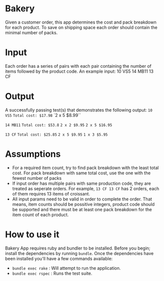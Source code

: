 # Bakery

Given a customer order, this app determines the cost and pack breakdown for each product. To save on shipping space each order should contain the minimal number of packs.

# Input

Each order has a series of pairs with each pair containing the number of items followed by the product code. An example input:
10 VS5 14 MB11 13 CF

# Output

A successfully passing test(s) that demonstrates the following output: 
`10 VS5`
`Total cost: $17.98`
`2 x 5 $8.99``

`14 MB11`
`Total cost: $53.8`
`2 x 2 $9.95`
`2 x 5 $16.95`

`13 CF`
`Total cost: $25.85`
`2 x 5 $9.95`
`1 x 3 $5.95`

# Assumptions
- For a required item count, try to find pack breakdown with the least total cost. For pack breakdown with same total cost, use the one with the fewest number of packs
- If input order has multiple pairs with same production code, they are treated as seperate orders. For example, `13 CF 13 CF` has 2 orders, each of them requires 13 items of croissant.
- All input params need to be valid in order to complete the order. That means, item counts should be possitive integers, product code should be supported and there must be at least one pack breakdown for the item count of each product.

# How to use it

Bakery App requires ruby and bundler to be installed. Before you begin; install the dependencies by running `bundle`.
Once the dependencies have been installed you'll have a few commands available:

- `bundle exec rake`  : Will attempt to run the application.
- `bundle exec rspec` : Runs the test suite.
